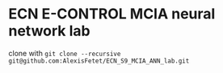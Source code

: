 # ECN E-CONTROL MCIA neural network lab

clone with ```git clone --recursive git@github.com:AlexisFetet/ECN_S9_MCIA_ANN_lab.git```